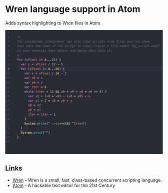 # Wren language support in Atom

Adds syntax highlighting to Wren files in Atom.

![Screenshot](https://github.com/cyrillk/atom-language-wren/blob/master/resources/screenshot.png?raw=true)

## Links
- [Wren](http://wren.io) - Wren is a small, fast, class-based concurrent scripting language.
- [Atom](https://atom.io) - A hackable text editor for the 21st Century

